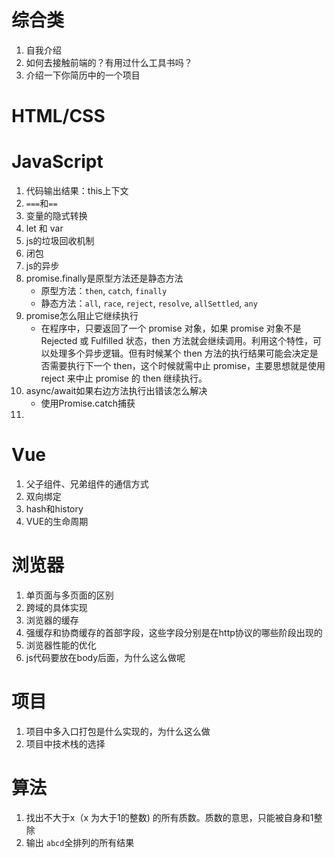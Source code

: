 # 综合类
1. 自我介绍
2. 如何去接触前端的？有用过什么工具书吗？
3. 介绍一下你简历中的一个项目
# HTML/CSS
# JavaScript
1. 代码输出结果：this上下文
2. `===`和`==`
3. 变量的隐式转换
4. let 和 var
5. js的垃圾回收机制
6. 闭包
7. js的异步
8. promise.finally是原型方法还是静态方法
   - 原型方法：`then`, `catch`, `finally`
   - 静态方法：`all`, `race`, `reject`, `resolve`, `allSettled`, `any`
9. promise怎么阻止它继续执行
   - 在程序中，只要返回了一个 promise 对象，如果 promise 对象不是 Rejected 或 Fulfilled 状态，then 方法就会继续调用。利用这个特性，可以处理多个异步逻辑。但有时候某个 then 方法的执行结果可能会决定是否需要执行下一个 then，这个时候就需中止 promise，主要思想就是使用 reject 来中止 promise 的 then 继续执行。
10. async/await如果右边方法执行出错该怎么解决
    - 使用Promise.catch捕获
11. 
# Vue
1. 父子组件、兄弟组件的通信方式
2. 双向绑定
3. hash和history
4. VUE的生命周期
# 浏览器
1. 单页面与多页面的区别
2. 跨域的具体实现
3. 浏览器的缓存
4. 强缓存和协商缓存的首部字段，这些字段分别是在http协议的哪些阶段出现的
5. 浏览器性能的优化
6. js代码要放在body后面，为什么这么做呢
# 项目
1. 项目中多入口打包是什么实现的，为什么这么做
2. 项目中技术栈的选择
# 算法
1. 找出不大于x（x 为大于1的整数) 的所有质数。质数的意思，只能被自身和1整除
2. 输出 `abcd`全排列的所有结果
